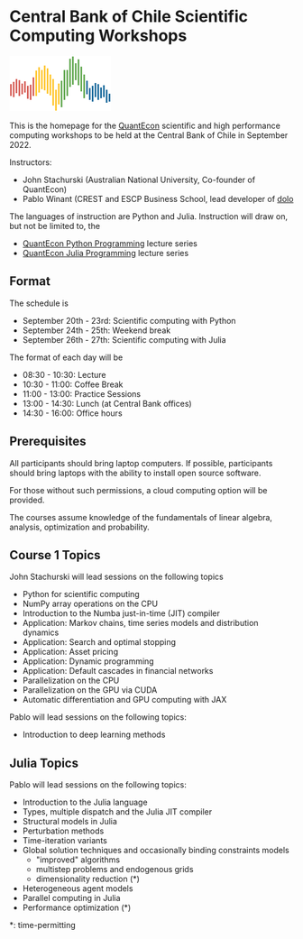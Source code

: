 # Central Bank of Chile Scientific Computing Workshops

![](qe-logo-large.png)

This is the homepage for the [QuantEcon](https://quantecon.org/) scientific
and high performance computing workshops to be held at the Central Bank of
Chile in September 2022.

Instructors:

* John Stachurski (Australian National University, Co-founder of QuantEcon)
* Pablo Winant (CREST and ESCP Business School, lead developer of [dolo](https://github.com/EconForge/dolo.py)

The languages of instruction are Python and Julia.  Instruction will draw on,
but not be limited to, the 

* [QuantEcon Python Programming](https://python-programming.quantecon.org/intro.html) lecture series
* [QuantEcon Julia Programming](https://julia.quantecon.org/intro.html) lecture series


## Format

The schedule is

* September 20th - 23rd: Scientific computing with Python
* September 24th - 25th: Weekend break
* September 26th - 27th: Scientific computing with Julia

The format of each day will be

* 08:30 - 10:30: Lecture
* 10:30 - 11:00: Coffee Break
* 11:00 - 13:00: Practice Sessions
* 13:00 - 14:30: Lunch (at Central Bank offices)
* 14:30 - 16:00: Office hours


## Prerequisites

All participants should bring laptop computers.  If possible, participants
should bring laptops with the ability to install open source software.

For those without such permissions, a cloud computing option will be provided. 

The courses assume knowledge of the fundamentals of linear algebra,
analysis, optimization and probability.


## Course 1 Topics

John Stachurski will lead sessions on the following topics

* Python for scientific computing
* NumPy array operations on the CPU
* Introduction to the Numba just-in-time (JIT) compiler
* Application: Markov chains, time series models and distribution dynamics
* Application: Search and optimal stopping
* Application: Asset pricing
* Application: Dynamic programming
* Application: Default cascades in financial networks
* Parallelization on the CPU
* Parallelization on the GPU via CUDA
* Automatic differentiation and GPU computing with JAX

Pablo will lead sessions on the following topics:

* Introduction to deep learning methods

## Julia Topics

Pablo will lead sessions on the following topics:

* Introduction to the Julia language
* Types, multiple dispatch and the Julia JIT compiler
* Structural models in Julia
* Perturbation methods
* Time-iteration variants 
* Global solution techniques and occasionally binding constraints models
    * "improved" algorithms
    * multistep problems and endogenous grids
    * dimensionality reduction (\*)
* Heterogeneous agent models
* Parallel computing in Julia
* Performance optimization (\*)

\*: time-permitting



